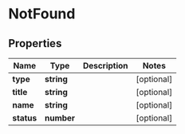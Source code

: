 
# NotFound

## Properties

Name | Type | Description | Notes
------------ | ------------- | ------------- | -------------
**type** | **string** |  |  [optional]
**title** | **string** |  |  [optional]
**name** | **string** |  |  [optional]
**status** | **number** |  |  [optional]



